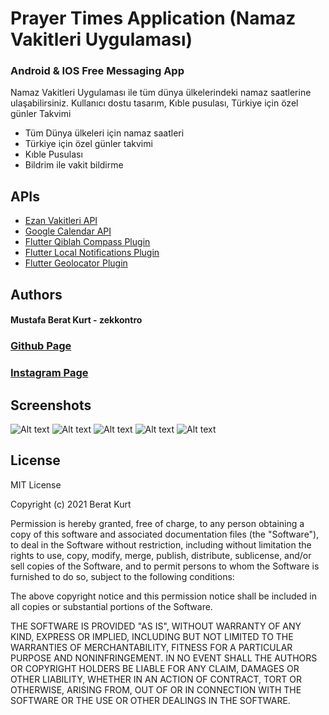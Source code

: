 # Prayer Times Application (Namaz Vakitleri Uygulaması)
### Android & IOS Free Messaging App


Namaz Vakitleri Uygulaması ile tüm dünya ülkelerindeki namaz saatlerine ulaşabilirsiniz. Kullanıcı dostu tasarım, Kıble pusulası, Türkiye için özel günler Takvimi

- Tüm Dünya ülkeleri için namaz saatleri
- Türkiye için özel günler takvimi
- Kıble Pusulası
- Bildrim ile vakit bildirme

## APIs

- [Ezan Vakitleri API](https://ezanvakti.herokuapp.com/)
- [Google Calendar API](https://developers.google.com/calendar)
- [Flutter Qiblah Compass Plugin](https://pub.dev/packages/flutter_qiblah)
- [Flutter Local Notifications Plugin](https://pub.dev/packages/flutter_local_notifications)
- [Flutter Geolocator Plugin](https://pub.dev/packages/flutter_local_notifications)

## Authors

#### Mustafa Berat Kurt - zekkontro
### [Github Page](https://github.com/zekkontro)
### [Instagram Page](https://www.instagram.com/brtwlf/)
## Screenshots
![Alt text](https://github.com/zekkontro/namazvakitleriapp/blob/main/Namaz%20Vakitleri%20Screenshot/Screenshot_1614061572.png?raw=true)
![Alt text](https://github.com/zekkontro/namazvakitleriapp/blob/main/Namaz%20Vakitleri%20Screenshot/Screenshot_1614061580.png?raw=true)
![Alt text](https://github.com/zekkontro/namazvakitleriapp/blob/main/Namaz%20Vakitleri%20Screenshot/Screenshot_1614061590.png?raw=true)
![Alt text](https://github.com/zekkontro/namazvakitleriapp/blob/main/Namaz%20Vakitleri%20Screenshot/Screenshot_1614061603.png?raw=true)
![Alt text](https://github.com/zekkontro/namazvakitleriapp/blob/main/Namaz%20Vakitleri%20Screenshot/Screenshot_1614061632.png?raw=true)


## License
MIT License

Copyright (c) 2021 Berat Kurt

Permission is hereby granted, free of charge, to any person obtaining a copy
of this software and associated documentation files (the "Software"), to deal
in the Software without restriction, including without limitation the rights
to use, copy, modify, merge, publish, distribute, sublicense, and/or sell
copies of the Software, and to permit persons to whom the Software is
furnished to do so, subject to the following conditions:

The above copyright notice and this permission notice shall be included in all
copies or substantial portions of the Software.

THE SOFTWARE IS PROVIDED "AS IS", WITHOUT WARRANTY OF ANY KIND, EXPRESS OR
IMPLIED, INCLUDING BUT NOT LIMITED TO THE WARRANTIES OF MERCHANTABILITY,
FITNESS FOR A PARTICULAR PURPOSE AND NONINFRINGEMENT. IN NO EVENT SHALL THE
AUTHORS OR COPYRIGHT HOLDERS BE LIABLE FOR ANY CLAIM, DAMAGES OR OTHER
LIABILITY, WHETHER IN AN ACTION OF CONTRACT, TORT OR OTHERWISE, ARISING FROM,
OUT OF OR IN CONNECTION WITH THE SOFTWARE OR THE USE OR OTHER DEALINGS IN THE
SOFTWARE.
